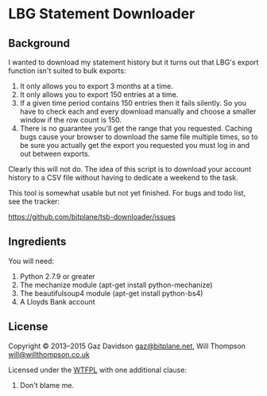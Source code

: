 LBG Statement Downloader
========================

Background
----------

I wanted to download my statement history but it turns out that LBG's export 
function isn't suited to bulk exports:

1. It only allows you to export 3 months at a time.
2. It only allows you to export 150 entries at a time.
3. If a given time period contains 150 entries then it fails silently. So you 
   have to check each and every download manually and choose a smaller window 
   if the row count is 150.
4. There is no guarantee you'll get the range that you requested. Caching bugs
   cause your browser to download the same file multiple times, so to be sure
   you actually get the export you requested you must log in and out between
   exports.

Clearly this will not do. The idea of this script is to download your account
history to a CSV file without having to dedicate a weekend to the task.

This tool is somewhat usable but not yet finished.  For bugs and todo list, see
the tracker:

https://github.com/bitplane/tsb-downloader/issues

Ingredients
-----------

You will need:

1. Python 2.7.9 or greater
2. The mechanize module (apt-get install python-mechanize)
3. The beautifulsoup4 module (apt-get install python-bs4)
4. A Lloyds Bank account

License
-------
Copyright © 2013–2015 Gaz Davidson <gaz@bitplane.net>,
                   Will Thompson <will@willthompson.co.uk>

Licensed under the [WTFPL](http://en.wikipedia.org/wiki/WTFPL) with one
additional clause:

   1. Don't blame me.

